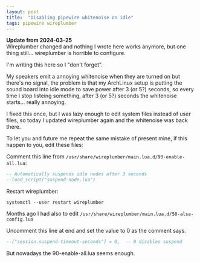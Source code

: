 ```yaml
---
layout: post
title:  "Disabling pipewire whitenoise on idle"
tags: pipewire wireplumber
---
```


<div class="info">
<strong>Update from 2024-03-25</strong><br>
Wireplumber changed and nothing I wrote here works anymore, but one thing still... wireplumber is horrible to configure.
</div>

I'm writing this here so I "don't forget".

My speakers emit a annoying whitenoise when they are turned on but there's no signal, the problem is that my ArchLinux setup
is putting the sound board into idle mode to save power after 3 (or 5?) seconds, so every time I stop listeing something,
after 3 (or 5?) seconds the whitenoise starts... really annoying.

I fixed this once, but I was lazy enough to edit system files instead of user files, so today I updated wireplumber again
and the whitenoise was back there.

To let you and future me repeat the same mistake of present mine, if this happen to you, edit these files:

Comment this line from `/usr/share/wireplumber/main.lua.d/90-enable-all.lua`:

```lua
-- Automatically suspends idle nodes after 3 seconds
--load_script("suspend-node.lua")
```

Restart wireplumber:

```
systemctl --user restart wireplumber
```

Months ago I had also to edit `/usr/share/wireplumber/main.lua.d/50-alsa-config.lua`

Uncomment this line at end and set the value to 0 as the comment says.

```lua
--["session.suspend-timeout-seconds"] = 0,  -- 0 disables suspend
```

But nowadays the 90-enable-all.lua seems enough.
